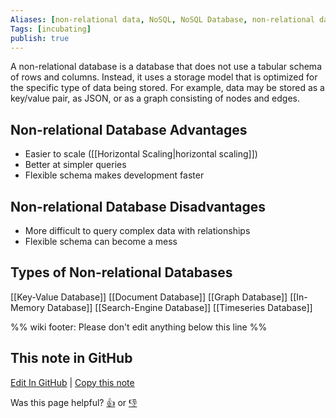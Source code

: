 ```yaml
---
Aliases: [non-relational data, NoSQL, NoSQL Database, non-relational database]
Tags: [incubating]
publish: true
---
```

A non-relational database is a database that does not use a tabular schema of rows and columns. Instead, it uses a storage model that is optimized for the specific type of data being stored. For example, data may be stored as a key/value pair, as JSON, or as a graph consisting of nodes and edges.

## Non-relational Database Advantages

- Easier to scale ([[Horizontal Scaling|horizontal scaling]])
- Better at simpler queries
- Flexible schema makes development faster

## Non-relational Database Disadvantages

- More difficult to query complex data with relationships
- Flexible schema can become a mess

## Types of Non-relational Databases

[[Key-Value Database]]
[[Document Database]]
[[Graph Database]]
[[In-Memory Database]]
[[Search-Engine Database]]
[[Timeseries Database]]

%% wiki footer: Please don't edit anything below this line %%

## This note in GitHub

<span class="git-footer">[Edit In GitHub](https://github.dev/data-engineering-community/data-engineering-wiki/blob/main/Concepts/Non-relational%20Database.md "git-hub-edit-note") | [Copy this note](https://raw.githubusercontent.com/data-engineering-community/data-engineering-wiki/main/Concepts/Non-relational%20Database.md "git-hub-copy-note")</span>

<span class="git-footer">Was this page helpful?
[👍](https://tally.so/r/mOaxjk?rating=Yes&url=https://dataengineering.wiki/Concepts/Non-relational%20Database) or [👎](https://tally.so/r/mOaxjk?rating=No&url=https://dataengineering.wiki/Concepts/Non-relational%20Database)</span>
